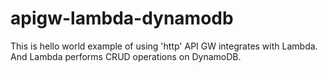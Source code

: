 # apigw-lambda-dynamodb
This is hello world example of using 'http' API GW integrates with Lambda. And Lambda performs CRUD operations on DynamoDB.
